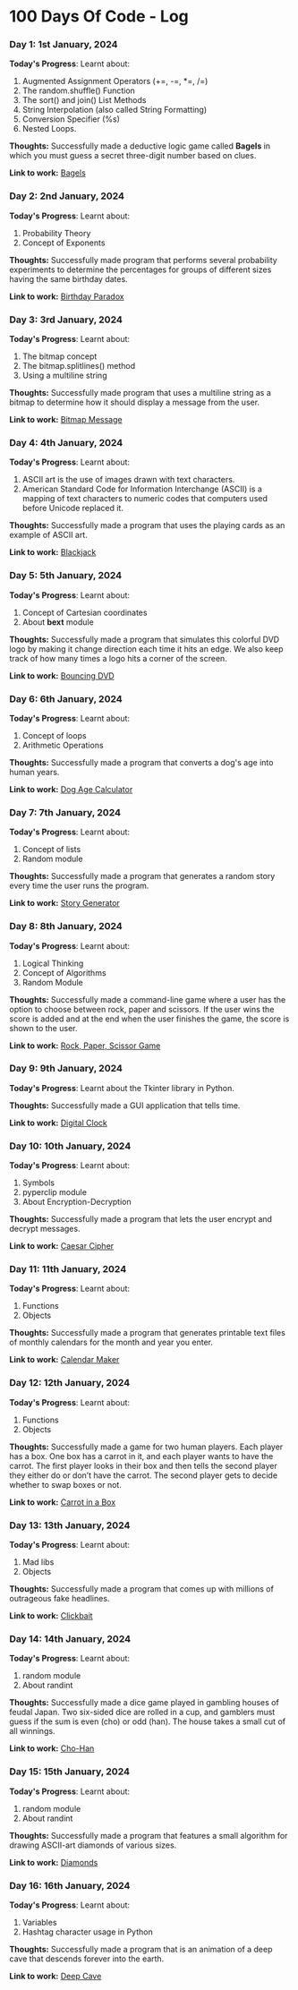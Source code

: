 # 100 Days Of Code - Log

### Day 1: 1st January, 2024

**Today's Progress**: Learnt about:

1. Augmented Assignment Operators (+=, -=, *=, /=)
2. The random.shuffle() Function
3. The sort() and join() List Methods
4. String Interpolation (also called String Formatting)
5. Conversion Specifier (%s)
6. Nested Loops.

**Thoughts:** Successfully made a deductive logic game called **Bagels** in which you must guess a secret three-digit number based on clues.

**Link to work:** [Bagels](https://github.com/AdyaTech/100-Days-of-Python/tree/master/Day%201)


### Day 2: 2nd January, 2024

**Today's Progress**: Learnt about:

1. Probability Theory
2. Concept of Exponents

**Thoughts:** Successfully made program that performs several probability experiments to determine the percentages for groups of different sizes having the same birthday dates.

**Link to work:** [Birthday Paradox](https://github.com/AdyaTech/100-Days-of-Python/tree/master/Day%202)


### Day 3: 3rd January, 2024

**Today's Progress**: Learnt about:

1. The bitmap concept
2. The bitmap.splitlines() method
3. Using a multiline string

**Thoughts:** Successfully made program that uses a multiline string as a bitmap to determine how it should display a message from the user.

**Link to work:** [Bitmap Message](https://github.com/AdyaTech/100-Days-of-Python/tree/master/Day%203)


### Day 4: 4th January, 2024

**Today's Progress**: Learnt about:

1. ASCII art is the use of images drawn with text characters.
2. American Standard Code for Information Interchange (ASCII) is a mapping of text characters to numeric codes that computers used before Unicode replaced it.

**Thoughts:** Successfully made a program that uses the playing cards as an example of ASCII art.

**Link to work:** [Blackjack](https://github.com/AdyaTech/100-Days-of-Python/tree/master/Day%204)


### Day 5: 5th January, 2024

**Today's Progress**: Learnt about:

1. Concept of Cartesian coordinates
2. About **bext** module

**Thoughts:** Successfully made a program that simulates this colorful DVD logo by making it change direction each time it hits an edge. We also keep track of how many times a logo hits a corner of the screen.

**Link to work:** [Bouncing DVD](https://github.com/AdyaTech/100-Days-of-Python/tree/master/Day%205)


### Day 6: 6th January, 2024

**Today's Progress**: Learnt about:

1. Concept of loops
2. Arithmetic Operations

**Thoughts:** Successfully made a program that converts a dog's age into human years.

**Link to work:** [Dog Age Calculator](https://github.com/AdyaTech/100-Days-of-Python/tree/master/Day%206)


### Day 7: 7th January, 2024

**Today's Progress**: Learnt about:

1. Concept of lists
2. Random module

**Thoughts:** Successfully made a program that generates a random story every time the user runs the program.

**Link to work:** [Story Generator](https://github.com/AdyaTech/100-Days-of-Python/tree/master/Day%207)


### Day 8: 8th January, 2024

**Today's Progress**: Learnt about:

1. Logical Thinking
2. Concept of Algorithms
3. Random Module

**Thoughts:** Successfully made a command-line game where a user has the option to choose between rock, paper and scissors. If the user wins the score is added and at the end when the user finishes the game, the score is shown to the user.

**Link to work:** [Rock, Paper, Scissor Game](https://github.com/AdyaTech/100-Days-of-Python/tree/master/Day%208)


### Day 9: 9th January, 2024

**Today's Progress**: Learnt about the Tkinter library in Python.

**Thoughts:** Successfully made a GUI application that tells time.

**Link to work:** [Digital Clock](https://github.com/AdyaTech/100-Days-of-Python/tree/master/Day%209)


### Day 10: 10th January, 2024

**Today's Progress**: Learnt about:

1. Symbols
2. pyperclip module
3. About Encryption-Decryption

**Thoughts:** Successfully made a program that lets the user encrypt and decrypt messages.

**Link to work:** [Caesar Cipher](https://github.com/AdyaTech/100-Days-of-Python/tree/master/Day%2010)


### Day 11: 11th January, 2024

**Today's Progress**: Learnt about:

1. Functions
2. Objects

**Thoughts:** Successfully made a program that generates printable text files of monthly calendars for the month and year you enter.

**Link to work:** [Calendar Maker](https://github.com/AdyaTech/100-Days-of-Python/tree/master/Day%2011)


### Day 12: 12th January, 2024

**Today's Progress**: Learnt about:

1. Functions
2. Objects

**Thoughts:** Successfully made a game for two human players. Each player has a box. One box has a carrot in it, and each player wants to have the carrot. The first player looks in their box and then tells the second player they either do or don’t have the carrot. The second player gets to decide whether to swap boxes or not.

**Link to work:** [Carrot in a Box](https://github.com/AdyaTech/100-Days-of-Python/tree/master/Day%2012)


### Day 13: 13th January, 2024

**Today's Progress**: Learnt about:

1. Mad libs
2. Objects

**Thoughts:** Successfully made a program that comes up with millions of outrageous fake headlines.

**Link to work:** [Clickbait](https://github.com/AdyaTech/100-Days-of-Python/tree/master/Day%2013)


### Day 14: 14th January, 2024

**Today's Progress**: Learnt about:

1. random module
2. About randint

**Thoughts:** Successfully made a dice game played in gambling houses of feudal Japan. Two six-sided dice are rolled in a cup, and gamblers must guess if the sum is even (cho) or odd (han). The house takes a small cut of all winnings.

**Link to work:** [Cho-Han](https://github.com/AdyaTech/100-Days-of-Python/tree/master/Day%2014)


### Day 15: 15th January, 2024

**Today's Progress**: Learnt about:

1. random module
2. About randint

**Thoughts:** Successfully made a program that features a small algorithm for drawing ASCII-art diamonds of various sizes.

**Link to work:** [Diamonds](https://github.com/AdyaTech/100-Days-of-Python/tree/master/Day%2015)


### Day 16: 16th January, 2024

**Today's Progress**: Learnt about:

1. Variables
2. Hashtag character usage in Python

**Thoughts:** Successfully made a program that is an animation of a deep cave that descends forever into the earth.

**Link to work:** [Deep Cave](https://github.com/AdyaTech/100-Days-of-Python/tree/master/Day%2016)
